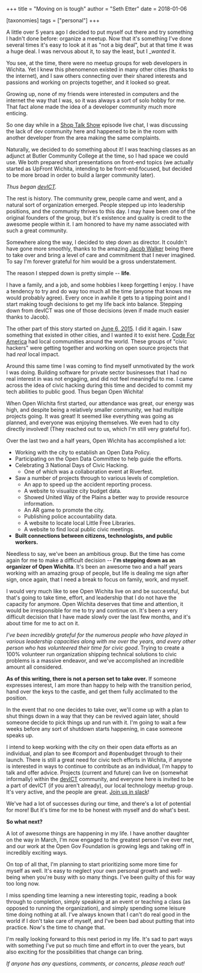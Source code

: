 +++
title = "Moving on is tough"
author = "Seth Etter"
date = 2018-01-06

[taxonomies]
tags = ["personal"]
+++

A little over 5 years ago I decided to put myself out there and try something I
hadn't done before: organize a meetup. Now that it's something I've done several
times it's easy to look at it as "not a big deal", but at that time it was a
huge deal. I was nervous about it, to say the least, but I __wanted_ it.

You see, at the time, there were no meetup groups for web developers in Wichita.
Yet I knew this phenomenon existed in many other cities (thanks to the
internet), and I saw others connecting over their shared interests and passions
and working on projects together, and it looked so great.

Growing up, none of my friends were interested in computers and the internet the
way that I was, so it was always a sort of solo hobby for me. That fact alone
made the idea of a developer community much more enticing.

So one day while in a [Shop Talk Show](http://shoptalkshow.com/) episode live
chat, I was discussing the lack of dev community here and happened to be in the
room with another developer from the area making the same complaints.

Naturally, we decided to do something about it! I was teaching classes as an
adjunct at Butler Community College at the time, so I had space we could use. We
both prepared short presentations on front-end topics (we actually started as
UpFront Wichita, intending to be front-end focused, but decided to be more broad
in order to build a larger community later).

*Thus began [devICT](https://devict.org).*

The rest is history. The community grew, people came and went, and a natural
sort of organization emerged. People stepped up into leadership positions, and
the community thrives to this day. I may have been one of the original founders
of the group, but it's existence and quality is credit to the awesome people
within it. I am honored to have my name associated with such a great community.

Somewhere along the way, I decided to step down as director. It couldn't have
gone more smoothly, thanks to the amazing [Jacob
Walker](http://jacob-walker.com/) being there to take over and bring a level of
care and commitment that I never imagined. To say I'm forever grateful for him
would be a gross understatement.

The reason I stepped down is pretty simple -- **life**.

I have a family, and a job, and some hobbies I keep forgetting I enjoy. I have a
tendency to try and do way too much all the time (anyone that knows me would
probably agree). Every once in awhile it gets to a tipping point and I start
making tough decisions to get my life back into balance. Stepping down from
devICT was one of those decisions (even if made much easier thanks to Jacob).

The other part of this story started on [June 6,
2015](https://www.meetup.com/openwichita/events/222513225/). I did it again. I
saw something that existed in other cities, and I wanted it to exist here. [Code
For America](https://codeforamerica.org) had local communities around the world.
These groups of "civic hackers" were getting together and working on open source
projects that had _real_ local impact.

Around this same time I was coming to find myself unmotivated by the work I was
doing. Building software for private sector businesses that I had no real
interest in was not engaging, and did not feel meaningful to me. I came across
the idea of civic hacking during this time and decided to commit my tech
abilities to public good. Thus began Open Wichita!

When Open Wichita first started, our attendance was great, our energy was high,
and despite being a relatively smaller community, we had multiple projects
going. It was great! It seemed like everything was going as planned, and
everyone was enjoying themselves. We even had to city directly involved! (They
reached out to us, which I'm still very grateful for).

Over the last two and a half years, Open Wichita has accomplished a lot:

- Working with the city to establish an Open Data Policy.
- Participating on the Open Data Committee to help guide the efforts.
- Celebrating 3 National Days of Civic Hacking.
  - One of which was a collaboration event at Riverfest.
- Saw a number of projects through to various levels of completion.
  - An app to speed up the accident reporting process.
  - A website to visualize city budget data.
  - Showed United Way of the Plains a better way to provide resource information.
  - An AR game to promote the city.
  - Publishing police accountability data.
  - A website to locate local Little Free Libraries.
  - A website to find local public civic meetings.
- **Built connections between citizens, technologists, and public workers.**

Needless to say, we've been an ambitious group. But the time has come again for
me to make a difficult decision -- **I'm stepping down as an organizer of Open
Wichita**. It's been an awesome two and a half years working with an amazing
group of people, but life is dealing me sign after sign, once again, that I need
a break to focus on family, work, and myself.

I would very much like to see Open Wichita live on and be successful, but that's
going to take time, effort, and leadership that I do not have the capacity for
anymore. Open Wichita deserves that time and attention, it would be
irresponsible for me to try and continue on. It's been a very difficult decision
that I have made slowly over the last few months, and it's about time for me to
act on it.

*I've been incredibly grateful for the numerous people who have played in
various leadership capacities along with me over the years, and every other
person who has volunteered their time for civic good*. Trying to create a 100%
volunteer run organization shipping technical solutions to civic problems is a
massive endeavor, and we've accomplished an incredible amount all considered.

**As of this writing, there is not a person set to take over.** If someone
expresses interest, I am more than happy to help with the transition period,
hand over the keys to the castle, and get them fully acclimated to the position.

In the event that no one decides to take over, we'll come up with a plan to shut
things down in a way that they can be revived again later, should someone decide
to pick things up and run with it. I'm going to wait a few weeks before any sort
of shutdown starts happening, in case someone speaks up.

I intend to keep working with the city on their open data efforts as an
individual, and plan to see #comport and #openbudget through to their launch.
There is still a great need for civic tech efforts in Wichita, if anyone is
interested in ways to continue to contribute as an individual, I'm happy to talk
and offer advice. Projects (current and future) can live on (somewhat
informally) within the [devICT](https://devict.org) community, and everyone here
is invited to be a part of devICT (if you aren't already), our local technology
meetup group. It's very active, and the people are great. [Join us in
slack](https://devict.org/slack)!

We've had a lot of successes during our time, and there's a lot of potential for
more! But it's time for me to be honest with myself and do what's best.

**So what next?**

A lot of awesome things are happening in my life. I have another daughter on the
way in March, I'm now engaged to the greatest person I've ever met, and our work
at the Open Gov Foundation is growing legs and taking off in incredibly exciting
ways.

On top of all that, I'm planning to start prioritizing some more time for myself
as well. It's easy to neglect your own personal growth and well-being when
you're busy with so many things. I've been guilty of this for way too long now.

I miss spending time learning a new interesting topic, reading a book through to
completion, simply speaking at an event or teaching a class (as opposed to
running the organization), and simply spending some leisure time doing nothing
at all. I've always known that I can't do real good in the world if I don't take
care of myself, and I've been bad about putting that into practice. Now's the
time to change that.

I'm really looking forward to this next period in my life. It's sad to part ways
with something I've put so much time and effort in to over the years, but also
exciting for the possibilities that change can bring.

*If anyone has any questions, comments, or concerns, please reach out!*

